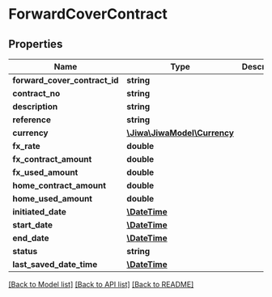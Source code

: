 # ForwardCoverContract

## Properties
Name | Type | Description | Notes
------------ | ------------- | ------------- | -------------
**forward_cover_contract_id** | **string** |  | [optional] 
**contract_no** | **string** |  | [optional] 
**description** | **string** |  | [optional] 
**reference** | **string** |  | [optional] 
**currency** | [**\Jiwa\JiwaModel\Currency**](Currency.md) |  | [optional] 
**fx_rate** | **double** |  | [optional] 
**fx_contract_amount** | **double** |  | [optional] 
**fx_used_amount** | **double** |  | [optional] 
**home_contract_amount** | **double** |  | [optional] 
**home_used_amount** | **double** |  | [optional] 
**initiated_date** | [**\DateTime**](\DateTime.md) |  | [optional] 
**start_date** | [**\DateTime**](\DateTime.md) |  | [optional] 
**end_date** | [**\DateTime**](\DateTime.md) |  | [optional] 
**status** | **string** |  | [optional] 
**last_saved_date_time** | [**\DateTime**](\DateTime.md) |  | [optional] 

[[Back to Model list]](../README.md#documentation-for-models) [[Back to API list]](../README.md#documentation-for-api-endpoints) [[Back to README]](../README.md)



